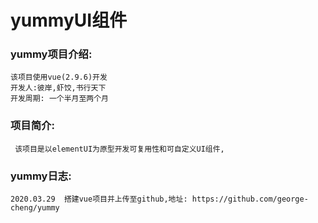 # yummyUI组件

### yummy项目介绍:

    该项目使用vue(2.9.6)开发
    开发人:彼岸,虾饺,书行天下
    开发周期: 一个半月至两个月

### 项目简介: 

     该项目是以elementUI为原型开发可复用性和可自定义UI组件,
      
### yummy日志:
  
    2020.03.29  搭建vue项目并上传至github,地址: https://github.com/george-cheng/yummy
